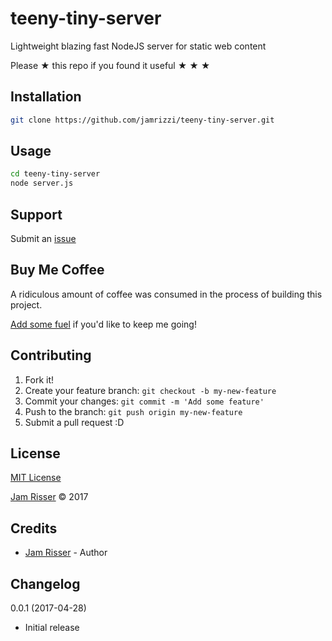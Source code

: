# teeny-tiny-server

Lightweight blazing fast NodeJS server for static web content

Please &#9733; this repo if you found it useful &#9733; &#9733; &#9733;


## Installation
<!------------------------------------------------------->

```sh
git clone https://github.com/jamrizzi/teeny-tiny-server.git
```


## Usage
<!------------------------------------------------------->

```sh
cd teeny-tiny-server
node server.js
```


## Support
<!------------------------------------------------------->

Submit an [issue](https://github.com/jamrizzi/readme/issues/new)


## Buy Me Coffee
<!------------------------------------------------------->

A ridiculous amount of coffee was consumed in the process of building this project.

[Add some fuel](https://jamrizzi.com/#!/buy-me-coffee) if you'd like to keep me going!


## Contributing
<!------------------------------------------------------->

1. Fork it!
2. Create your feature branch: `git checkout -b my-new-feature`
3. Commit your changes: `git commit -m 'Add some feature'`
4. Push to the branch: `git push origin my-new-feature`
5. Submit a pull request :D


## License
<!------------------------------------------------------->

[MIT License](https://github.com/jamrizzi/readme/blob/master/LICENSE)

[Jam Risser](https://jamrizzi.com) &copy; 2017


## Credits
<!------------------------------------------------------->

* [Jam Risser](https://jamrizzi.com) - Author


## Changelog
<!------------------------------------------------------->

0.0.1 (2017-04-28)
* Initial release
